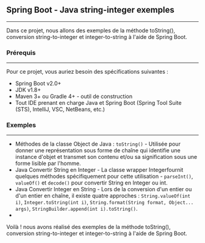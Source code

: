 ## Spring Boot - Java string-integer exemples
---
Dans ce projet, nous allons des exemples de la méthode toString(), conversion string-to-integer et integer-to-string à l'aide de Spring Boot.

### Prérequis
---
Pour ce projet, vous auriez besoin des spécifications suivantes :
* Spring Boot v2.0+
* JDK v1.8+
* Maven 3+ ou Gradle 4+ - outil de construction
* Tout IDE prenant en charge Java et Spring Boot (Spring Tool Suite (STS), IntelliJ, VSC, NetBeans, etc.)

### Exemples
---
* Méthodes de la classe Object de Java : `toString()` - Utilisée pour donner une représentation sous forme de chaîne qui identifie une instance d'objet et transmet son contenu et/ou sa signification sous une forme lisible par l'homme.
* Java Convertir String en Integer - La classe wrapper Integerfournit quelques méthodes spécifiquement pour cette utilisation - `parseInt()`, `valueOf()` et `decode()` pour convertir String en Integer ou int.
* Java Convertir Integer en String - Lors de la conversion d'un entier ou d'un entier en chaîne, il existe quatre approches : `String.valueOf(int i)`, `Integer.toString(int i)`, `String.format(String format, Object... args)`, `StringBuilder.append(int i).toString()`.
*  


Voilà ! nous avons réalisé des exemples de la méthode toString(), conversion string-to-integer et integer-to-string à l'aide de Spring Boot.